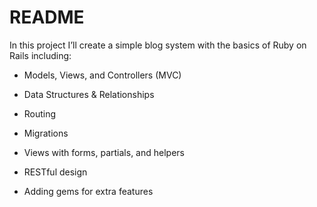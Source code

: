 # README

In this project I’ll create a simple blog system with the basics of Ruby on Rails including:

* Models, Views, and Controllers (MVC)

* Data Structures & Relationships

* Routing

* Migrations

* Views with forms, partials, and helpers

* RESTful design

* Adding gems for extra features

